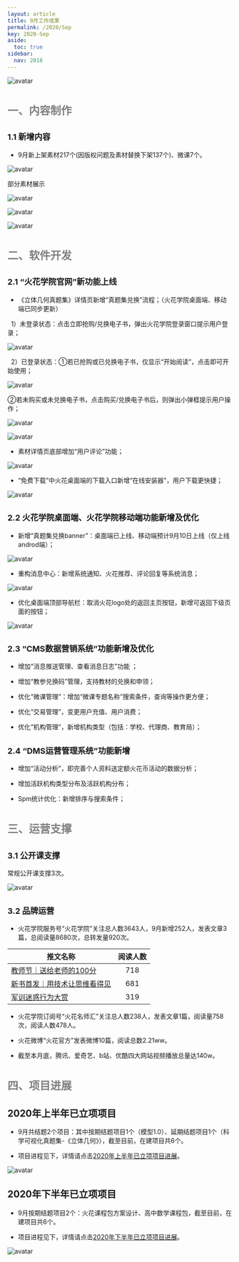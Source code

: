 ```yaml
---
layout: article
title: 9月工作成果
permalink: /2020/Sep
key: 2020-Sep
aside:
  toc: true
sidebar:
  nav: 2018
---
```



<bro/><bro/>

![avatar](images/20200900.png)

# <font size="5" color="gray">一、内容制作</font>

## <font size="4" >1.1 新增内容</font>

- 9月新上架素材217个(因版权问题及素材替换下架137个)、微课7个。

![avatar](images/20200901.png)

部分素材展示

![avatar](images/20200902.png)

![avatar](images/20200903.png)

![avatar](images/20200904.png)

# <font size="5" color="gray">二、软件开发</font>

## <font size="4" >2.1 “火花学院官网”新功能上线</font>

- 《立体几何真题集》详情页新增“真题集兑换”流程；（火花学院桌面端、移动端已同步更新）

&nbsp; 1）未登录状态：点击立即抢购/兑换电子书，弹出火花学院登录窗口提示用户登录；

![avatar](images/20200905.png)

&nbsp; 2）已登录状态：①若已抢购或已兑换电子书，仅显示“开始阅读”，点击即可开始使用； 

![avatar](images/20200906.png)

②若未购买或未兑换电子书，点击购买/兑换电子书后，则弹出小弹框提示用户操作；

![avatar](images/20200907.png)

![avatar](images/20200908.png)

- 素材详情页底部增加“用户评论”功能；

![avatar](images/20200909.png)

- “免费下载”中火花桌面端的下载入口新增“在线安装器”，用户下载更快捷；

![avatar](images/20200910.png)

## <font size="4" >2.2 火花学院桌面端、火花学院移动端功能新增及优化</font>

- 新增“真题集兑换banner”：桌面端已上线、移动端预计9月10日上线（仅上线androd端）；

![avatar](images/20200911.png)

- 重构消息中心：新增系统通知、火花推荐、评论回复等系统消息；

![avatar](images/20200912.png)

- 优化桌面端顶部导航栏：取消火花logo处的返回主页按钮，新增可返回下级页面的按钮；

![avatar](images/20200913.png)

## <font size="4" >2.3 “CMS数据营销系统”功能新增及优化</font>

- 增加“消息推送管理、查看消息日志”功能 ；

- 增加“教参兑换码”管理，支持教材的兑换和申领；

- 优化“微课管理”：增加“微课专题名称”搜索条件，查询等操作更方便；

- 优化“交易管理”，变更用户充值、用户消费；

- 优化“机构管理”，新增机构类型（包括：学校、代理商、教育局）；

## <font size="4" >2.4 “DMS运营管理系统”功能新增</font>

- 增加“活动分析”，即完善个人资料送定额火花币活动的数据分析；

- 增加活跃机构类型分布及活跃机构分布；

- Spm统计优化：新增排序与搜索条件；

# <font size="5" color="gray">三、运营支撑</font>

## <font size="4" >3.1 公开课支撑</font>

常规公开课支撑3次。

![avatar](images/20200914.png)

## <font size="4" >3.2 品牌运营</font>

- 火花学院服务号“火花学院”关注总人数3643人，9月新增252人，发表文章3篇，总阅读量8680次，总转发量920次。

| 推文名称 |  阅读人数  | 
|-------------|:------:|
[教师节｜送给老师的100分](https://mp.weixin.qq.com/s/8BpyMxnKZc_6OQxzBq02rg)|	718|
[新书首发｜用技术让思维看得见](https://mp.weixin.qq.com/s/MwXJEAfyE2Sje9NROEIEmA)|	681|
[军训迷惑行为大赏](https://mp.weixin.qq.com/s/_BVoK0TzDX4SgsJLW5FZgQ)|	319|

- 火花学院订阅号“火花名师汇”关注总人数238人，发表文章1篇，阅读量758次，阅读人数478人。

- 火花微博“火花官方”发表微博10篇，阅读总数2.21ww。

- 截至本月底，腾讯、爱奇艺、b站、优酷四大网站视频播放总量达140w。

# <font size="5" color="gray">四、项目进展</font>

## 2020年上半年已立项项目

- 9月共结题2个项目：其中按期结题项目1个（模型1.0）、延期结题项目1个（科学可视化真题集-《立体几何》），截至目前，在建项目共6个。

- 项目进程见下，详情请点击[2020年上半年已立项项目进展](https://github.com/Xiyue-team/doc_monthlyreport/blob/master/project/2020/Sep.md)。
 
![avatar](images/20200915.png)

## 2020年下半年已立项项目

- 9月按期结题项目2个：火花课程包方案设计、高中数学课程包，截至目前，在建项目共6个。

- 项目进程见下，详情请点击[2020年下半年已立项项目进展](https://github.com/Xiyue-team/doc_monthlyreport/blob/master/project/2020/Sep.md)。
 
![avatar](images/20200916.png)

